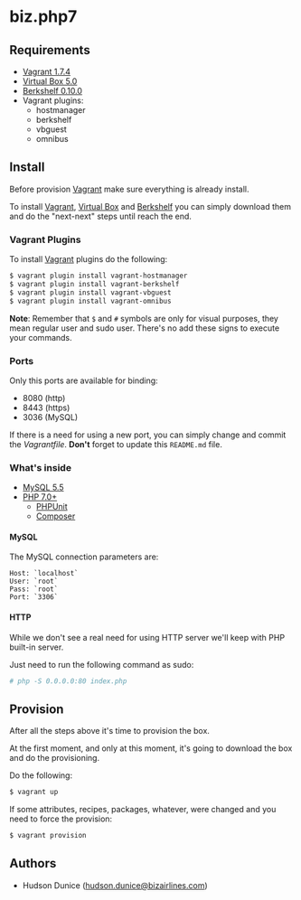 # biz.php7

## Requirements
- [Vagrant 1.7.4](https://www.vagrantup.com)
- [Virtual Box 5.0](https://www.virtualbox.org/)
- [Berkshelf 0.10.0](https://downloads.chef.io/chef-dk/)
- Vagrant plugins:
  - hostmanager
  - berkshelf
  - vbguest
  - omnibus

## Install
Before provision [Vagrant](https://www.vagrantup.com) make sure everything is already install.

To install [Vagrant](https://www.vagrantup.com), [Virtual Box](https://www.virtualbox.org/) and [Berkshelf](https://downloads.chef.io/chef-dk/) you can simply download them and do the "next-next" steps until reach the end.

### Vagrant Plugins
To install [Vagrant](https://www.vagrantup.com) plugins do the following:
```sh
$ vagrant plugin install vagrant-hostmanager
$ vagrant plugin install vagrant-berkshelf
$ vagrant plugin install vagrant-vbguest
$ vagrant plugin install vagrant-omnibus
```
**Note**: Remember that `$` and `#` symbols are only for visual purposes, they mean regular user and sudo user. There's no add these signs to execute your commands.

### Ports
Only this ports are available for binding:
- 8080 (http)
- 8443 (https)
- 3036 (MySQL)

If there is a need for using a new port, you can simply change and commit the *Vagrantfile*. **Don't** forget to update this `README.md` file.

### What's inside
- [MySQL 5.5](https://www.mysql.com/)
- [PHP 7.0+](http://php.net/)
  - [PHPUnit](https://phpunit.de)
  - [Composer](https://getcomposer.org/)

#### MySQL
The MySQL connection parameters are:
```
Host: `localhost`
User: `root`
Pass: `root`
Port: `3306`
```

#### HTTP
While we don't see a real need for using HTTP server we'll keep with PHP built-in server.

Just need to run the following command as sudo:
```sh
# php -S 0.0.0.0:80 index.php
```

## Provision
After all the steps above it's time to provision the box.

At the first moment, and only at this moment, it's going to download the box and do the provisioning.

Do the following:
```sh
$ vagrant up
```

If some attributes, recipes, packages, whatever, were changed and you need to force the provision:
```sh
$ vagrant provision
```

## Authors
- Hudson Dunice (<hudson.dunice@bizairlines.com>)

